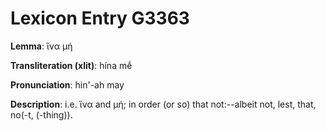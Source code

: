 # Lexicon Entry G3363

**Lemma**: ἵνα μή

**Transliteration (xlit)**: hína mḗ

**Pronunciation**: hin'-ah may

**Description**:
i.e. ἵνα and μή; in order (or so) that not:--albeit not, lest, that, no(-t, (-thing)).
